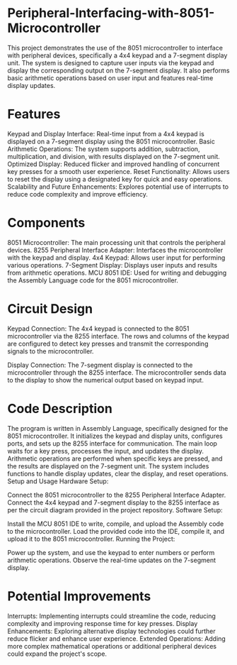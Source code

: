 # Peripheral-Interfacing-with-8051-Microcontroller

This project demonstrates the use of the 8051 microcontroller to interface with peripheral devices, specifically a 4x4 keypad and a 7-segment display unit. The system is designed to capture user inputs via the keypad and display the corresponding output on the 7-segment display. It also performs basic arithmetic operations based on user input and features real-time display updates.

# Features
Keypad and Display Interface: Real-time input from a 4x4 keypad is displayed on a 7-segment display using the 8051 microcontroller.
Basic Arithmetic Operations: The system supports addition, subtraction, multiplication, and division, with results displayed on the 7-segment unit.
Optimized Display: Reduced flicker and improved handling of concurrent key presses for a smooth user experience.
Reset Functionality: Allows users to reset the display using a designated key for quick and easy operations.
Scalability and Future Enhancements: Explores potential use of interrupts to reduce code complexity and improve efficiency.

# Components
8051 Microcontroller: The main processing unit that controls the peripheral devices.
8255 Peripheral Interface Adapter: Interfaces the microcontroller with the keypad and display.
4x4 Keypad: Allows user input for performing various operations.
7-Segment Display: Displays user inputs and results from arithmetic operations.
MCU 8051 IDE: Used for writing and debugging the Assembly Language code for the 8051 microcontroller.

# Circuit Design
Keypad Connection: The 4x4 keypad is connected to the 8051 microcontroller via the 8255 interface. The rows and columns of the keypad are configured to detect key presses and transmit the corresponding signals to the microcontroller.

Display Connection: The 7-segment display is connected to the microcontroller through the 8255 interface. The microcontroller sends data to the display to show the numerical output based on keypad input.

# Code Description
The program is written in Assembly Language, specifically designed for the 8051 microcontroller.
It initializes the keypad and display units, configures ports, and sets up the 8255 interface for communication.
The main loop waits for a key press, processes the input, and updates the display.
Arithmetic operations are performed when specific keys are pressed, and the results are displayed on the 7-segment unit.
The system includes functions to handle display updates, clear the display, and reset operations.
Setup and Usage
Hardware Setup:

Connect the 8051 microcontroller to the 8255 Peripheral Interface Adapter.
Connect the 4x4 keypad and 7-segment display to the 8255 interface as per the circuit diagram provided in the project repository.
Software Setup:

Install the MCU 8051 IDE to write, compile, and upload the Assembly code to the microcontroller.
Load the provided code into the IDE, compile it, and upload it to the 8051 microcontroller.
Running the Project:

Power up the system, and use the keypad to enter numbers or perform arithmetic operations.
Observe the real-time updates on the 7-segment display.
 
# Potential Improvements
Interrupts: Implementing interrupts could streamline the code, reducing complexity and improving response time for key presses.
Display Enhancements: Exploring alternative display technologies could further reduce flicker and enhance user experience.
Extended Operations: Adding more complex mathematical operations or additional peripheral devices could expand the project's scope.
